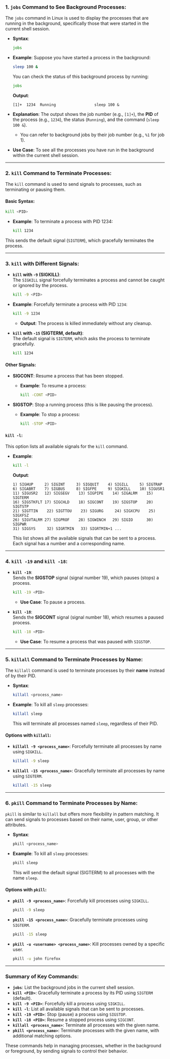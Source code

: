 ### **1. `jobs` Command to See Background Processes:**

The `jobs` command in Linux is used to display the processes that are running in the background, specifically those that were started in the current shell session.

- **Syntax**:
  ```bash
  jobs
  ```

- **Example**:
  Suppose you have started a process in the background:
  ```bash
  sleep 100 &
  ```

  You can check the status of this background process by running:
  ```bash
  jobs
  ```

  **Output**:
  ```
  [1]+  1234  Running                 sleep 100 &
  ```

- **Explanation**: The output shows the job number (e.g., `[1]+`), the **PID** of the process (e.g., `1234`), the status (`Running`), and the command (`sleep 100 &`).
  - You can refer to background jobs by their job number (e.g., `%1` for job 1).

- **Use Case**: To see all the processes you have run in the background within the current shell session.

---

### **2. `kill` Command to Terminate Processes:**

The `kill` command is used to send signals to processes, such as terminating or pausing them.

#### **Basic Syntax**:
```bash
kill <PID>
```

- **Example**: To terminate a process with PID 1234:
  ```bash
  kill 1234
  ```

This sends the default signal (`SIGTERM`), which gracefully terminates the process.

---

### **3. `kill` with Different Signals:**

- **`kill` with `-9` (SIGKILL)**:  
  The `SIGKILL` signal forcefully terminates a process and cannot be caught or ignored by the process.
  ```bash
  kill -9 <PID>
  ```

- **Example**: Forcefully terminate a process with PID `1234`:
  ```bash
  kill -9 1234
  ```
  - **Output**: The process is killed immediately without any cleanup.

- **`kill` with `-15` (SIGTERM, default)**:  
  The default signal is `SIGTERM`, which asks the process to terminate gracefully.
  ```bash
  kill 1234
  ```

#### **Other Signals:**
- **SIGCONT**: Resume a process that has been stopped.
  - **Example**: To resume a process:
    ```bash
    kill -CONT <PID>
    ```

- **SIGSTOP**: Stop a running process (this is like pausing the process).
  - **Example**: To stop a process:
    ```bash
    kill -STOP <PID>
    ```

#### **`kill -l`**:  
This option lists all available signals for the `kill` command.

- **Example**:
  ```bash
  kill -l
  ```

  **Output**:
  ```
  1) SIGHUP     2) SIGINT     3) SIGQUIT    4) SIGILL     5) SIGTRAP
  6) SIGABRT    7) SIGBUS     8) SIGFPE     9) SIGKILL    10) SIGUSR1
  11) SIGUSR2   12) SIGSEGV    13) SIGPIPE    14) SIGALRM    15) SIGTERM
  16) SIGSTKFLT 17) SIGCHLD    18) SIGCONT    19) SIGSTOP    20) SIGTSTP
  21) SIGTTIN    22) SIGTTOU    23) SIGURG     24) SIGXCPU    25) SIGXFSZ
  26) SIGVTALRM 27) SIGPROF    28) SIGWINCH   29) SIGIO      30) SIGPWR
  31) SIGSYS     32) SIGRTMIN   33) SIGRTMIN+1 ...
  ```

  This list shows all the available signals that can be sent to a process. Each signal has a number and a corresponding name.

---

### **4. `kill -19` and `kill -18`:**

- **`kill -19`**:  
  Sends the **SIGSTOP** signal (signal number 19), which pauses (stops) a process.
  ```bash
  kill -19 <PID>
  ```
  - **Use Case**: To pause a process.

- **`kill -18`**:  
  Sends the **SIGCONT** signal (signal number 18), which resumes a paused process.
  ```bash
  kill -18 <PID>
  ```
  - **Use Case**: To resume a process that was paused with `SIGSTOP`.

---

### **5. `killall` Command to Terminate Processes by Name:**

The `killall` command is used to terminate processes by their **name** instead of by their PID.

- **Syntax**:
  ```bash
  killall <process_name>
  ```

- **Example**: To kill all `sleep` processes:
  ```bash
  killall sleep
  ```

  This will terminate all processes named `sleep`, regardless of their PID.

#### **Options with `killall`:**
- **`killall -9 <process_name>`**: Forcefully terminate all processes by name using `SIGKILL`.
  ```bash
  killall -9 sleep
  ```

- **`killall -15 <process_name>`**: Gracefully terminate all processes by name using `SIGTERM`.
  ```bash
  killall -15 sleep
  ```

---

### **6. `pkill` Command to Terminate Processes by Name:**

`pkill` is similar to `killall` but offers more flexibility in pattern matching. It can send signals to processes based on their name, user, group, or other attributes.

- **Syntax**:
  ```bash
  pkill <process_name>
  ```

- **Example**: To kill all `sleep` processes:
  ```bash
  pkill sleep
  ```

  This will send the default signal (SIGTERM) to all processes with the name `sleep`.

#### **Options with `pkill`:**
- **`pkill -9 <process_name>`**: Forcefully kill processes using `SIGKILL`.
  ```bash
  pkill -9 sleep
  ```

- **`pkill -15 <process_name>`**: Gracefully terminate processes using `SIGTERM`.
  ```bash
  pkill -15 sleep
  ```

- **`pkill -u <username> <process_name>`**: Kill processes owned by a specific user.
  ```bash
  pkill -u john firefox
  ```

---

### **Summary of Key Commands:**

- **`jobs`**: List the background jobs in the current shell session.
- **`kill <PID>`**: Gracefully terminate a process by its PID using `SIGTERM` (default).
- **`kill -9 <PID>`**: Forcefully kill a process using `SIGKILL`.
- **`kill -l`**: List all available signals that can be sent to processes.
- **`kill -19 <PID>`**: Stop (pause) a process using `SIGSTOP`.
- **`kill -18 <PID>`**: Resume a stopped process using `SIGCONT`.
- **`killall <process_name>`**: Terminate all processes with the given name.
- **`pkill <process_name>`**: Terminate processes with the given name, with additional matching options.

These commands help in managing processes, whether in the background or foreground, by sending signals to control their behavior.

